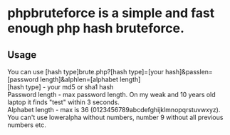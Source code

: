 # phpbruteforce is a simple and fast enough php hash bruteforce.
## Usage
You can use [hash type]brute.php?[hash type]=[your hash]&passlen=[password length]&alphlen=[alphabet length]<br>
[hash type] - your md5 or sha1 hash<br>
Password length - max password length. On my weak and 10 years old laptop it finds "test" within 3 seconds.<br>
Alphabet length - max is 36 (0123456789abcdefghijklmnopqrstuvwxyz). You can't use loweralpha without numbers, number 9 without all previous numbers etc.<br>
